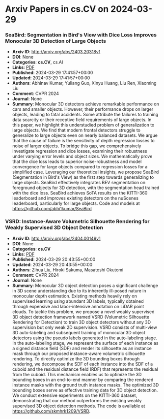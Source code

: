 # Arxiv Papers in cs.CV on 2024-03-29
### SeaBird: Segmentation in Bird's View with Dice Loss Improves Monocular 3D Detection of Large Objects
- **Arxiv ID**: http://arxiv.org/abs/2403.20318v1
- **DOI**: None
- **Categories**: **cs.CV**, cs.AI
- **Links**: [PDF](http://arxiv.org/pdf/2403.20318v1)
- **Published**: 2024-03-29 17:41:57+00:00
- **Updated**: 2024-03-29 17:41:57+00:00
- **Authors**: Abhinav Kumar, Yuliang Guo, Xinyu Huang, Liu Ren, Xiaoming Liu
- **Comment**: CVPR 2024
- **Journal**: None
- **Summary**: Monocular 3D detectors achieve remarkable performance on cars and smaller objects. However, their performance drops on larger objects, leading to fatal accidents. Some attribute the failures to training data scarcity or their receptive field requirements of large objects. In this paper, we highlight this understudied problem of generalization to large objects. We find that modern frontal detectors struggle to generalize to large objects even on nearly balanced datasets. We argue that the cause of failure is the sensitivity of depth regression losses to noise of larger objects. To bridge this gap, we comprehensively investigate regression and dice losses, examining their robustness under varying error levels and object sizes. We mathematically prove that the dice loss leads to superior noise-robustness and model convergence for large objects compared to regression losses for a simplified case. Leveraging our theoretical insights, we propose SeaBird (Segmentation in Bird's View) as the first step towards generalizing to large objects. SeaBird effectively integrates BEV segmentation on foreground objects for 3D detection, with the segmentation head trained with the dice loss. SeaBird achieves SoTA results on the KITTI-360 leaderboard and improves existing detectors on the nuScenes leaderboard, particularly for large objects. Code and models at https://github.com/abhi1kumar/SeaBird



### VSRD: Instance-Aware Volumetric Silhouette Rendering for Weakly Supervised 3D Object Detection
- **Arxiv ID**: http://arxiv.org/abs/2404.00149v1
- **DOI**: None
- **Categories**: **cs.CV**
- **Links**: [PDF](http://arxiv.org/pdf/2404.00149v1)
- **Published**: 2024-03-29 20:43:55+00:00
- **Updated**: 2024-03-29 20:43:55+00:00
- **Authors**: Zihua Liu, Hiroki Sakuma, Masatoshi Okutomi
- **Comment**: CVPR 2024
- **Journal**: None
- **Summary**: Monocular 3D object detection poses a significant challenge in 3D scene understanding due to its inherently ill-posed nature in monocular depth estimation. Existing methods heavily rely on supervised learning using abundant 3D labels, typically obtained through expensive and labor-intensive annotation on LiDAR point clouds. To tackle this problem, we propose a novel weakly supervised 3D object detection framework named VSRD (Volumetric Silhouette Rendering for Detection) to train 3D object detectors without any 3D supervision but only weak 2D supervision. VSRD consists of multi-view 3D auto-labeling and subsequent training of monocular 3D object detectors using the pseudo labels generated in the auto-labeling stage. In the auto-labeling stage, we represent the surface of each instance as a signed distance field (SDF) and render its silhouette as an instance mask through our proposed instance-aware volumetric silhouette rendering. To directly optimize the 3D bounding boxes through rendering, we decompose the SDF of each instance into the SDF of a cuboid and the residual distance field (RDF) that represents the residual from the cuboid. This mechanism enables us to optimize the 3D bounding boxes in an end-to-end manner by comparing the rendered instance masks with the ground truth instance masks. The optimized 3D bounding boxes serve as effective training data for 3D object detection. We conduct extensive experiments on the KITTI-360 dataset, demonstrating that our method outperforms the existing weakly supervised 3D object detection methods. The code is available at https://github.com/skmhrk1209/VSRD.



